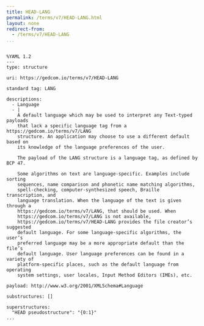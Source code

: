 ```yaml
---
title: HEAD-LANG
permalink: /terms/v7/HEAD-LANG.html
layout: none
redirect-from:
  - /terms/v7/HEAD-LANG
...
```


```

%YAML 1.2
---
type: structure

uri: https://gedcom.io/terms/v7/HEAD-LANG

standard tag: LANG

descriptions:
  - Language
  - |
    A default language which may be used to interpret any Text-typed payloads
    that lack a specific language tag from a https://gedcom.io/terms/v7/LANG
    structure. An application may choose to use a different default based on
    its knowledge of the language preferences of the user.
    
    The payload of the LANG structure is a language tag, as defined by BCP 47.
    
    Some algorithms on text are language-specific. Examples include sorting
    sequences, name comparison and phonetic name matching algorithms,
    spell-checking, computer-synthesized speech, Braille transcription, and
    language translation. When the language of the text is given through a
    https://gedcom.io/terms/v7/LANG, that should be used. When
    https://gedcom.io/terms/v7/LANG is not available,
    https://gedcom.io/terms/v7/HEAD-LANG provides the file creator’s suggested
    default language. For some language-specific algorithms, the user’s
    preferred language may be a more appropriate default than the file’s
    default language. User language preferences can be found in a variety of
    platform-specific places, such as the default language from operating
    system settings, user locales, Input Method Editors (IMEs), etc.

payload: http://www.w3.org/2001/XMLSchema#Language

substructures: []

superstructures:
  "HEAD pseudostructure": "{0:1}"
...

```
